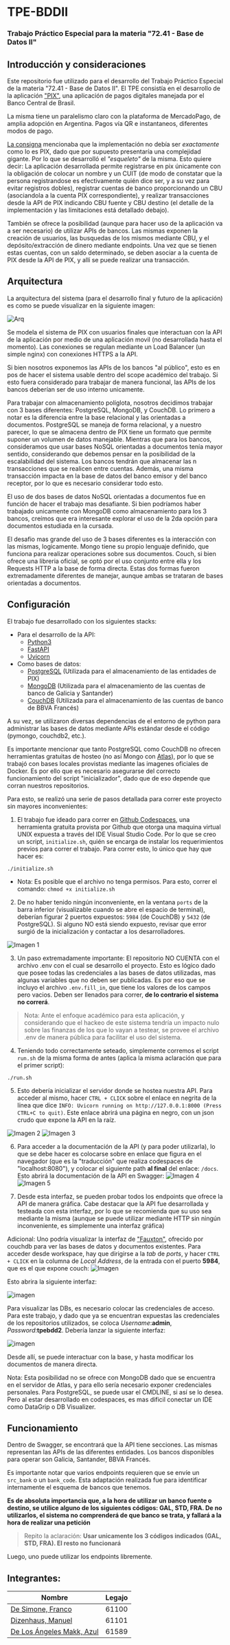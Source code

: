 # TPE-BDDII
### Trabajo Práctico Especial para la materia "72.41 - Base de Datos II"

## Introducción y consideraciones

Este repositorio fue utilizado para el desarrollo del Trabajo Práctico Especial de la materia "72.41 - Base de Datos II". El TPE consistía en el desarrollo de la aplicación ["PIX"](https://en.wikipedia.org/wiki/Pix_(payment_system)), una aplicación de pagos digitales manejada por el Banco Central de Brasil. 

La misma tiene un paralelismo claro con la plataforma de MercadoPago, de amplia adopción en Argentina. Pagos vía QR e instantaneos, diferentes modos de pago.

[La consigna](https://voltaic-twist-d4c.notion.site/BD2-TP-Final-1Q2023-70f4f1d6776b4a7fa9d8235c7ce8c9c6) mencionaba que la implementación no debía ser _exactamente_ como lo es PIX, dado que por supuesto presentaría una complejidad gigante. Por lo que se desarrolló el _"esqueleto"_ de la misma. Esto quiere decir: La aplicación desarrollada permite registrarse en pix únicamente con la obligación de colocar un nombre y un CUIT (de modo de constatar que la persona registrandose es efectivamente quién dice ser, y a su vez para evitar registros dobles), registrar cuentas de banco proporcionando un CBU (asociandola a la cuenta PIX correspondiente), y realizar transacciones desde la API de PIX indicando CBU fuente y CBU destino (el detalle de la implementación y las limitaciones está detallado debajo).

También se ofrece la posibilidad (aunque para hacer uso de la aplicación va a ser necesario) de utilizar APIs de bancos. Las mismas exponen la creación de usuarios, las busquedas de los mismos mediante CBU, y el depósito/extracción de dinero mediante endpoints. Una vez que se tienen estas cuentas, con un saldo determinado, se deben asociar a la cuenta de PIX desde la API de PIX, y allí se puede realizar una transacción.

## Arquitectura

La arquitectura del sistema (para el desarrollo final y futuro de la aplicación) es como se puede visualizar en la siguiente imagen:

![Arq](./extras/readmepics/Arquitectura.jpg)

Se modela el sistema de PIX con usuarios finales que interactuan con la API de la aplicación por medio de una aplicación movil (no desarrollada hasta el momento). Las conexiones se regulan mediante un Load Balancer (un simple nginx) con conexiones HTTPS a la API. 

Si bien nosotros exponemos las APIs de los bancos "al público", esto es en pos de hacer el sistema usable dentro del scope académico del trabajo. Si esto fuera considerado para trabajar de manera funcional, las APIs de los bancos deberían ser de uso interno unicamente.

Para trabajar con almacenamiento políglota, nosotros decidimos trabajar con 3 bases diferentes: PostgreSQL, MongoDB, y CouchDB. Lo primero a notar es la diferencia entre la base relacional y las orientadas a documentos. PostgreSQL se maneja de forma relacional, y a nuestro parecer, lo que se almacena dentro de PIX tiene un formato que permite suponer un volumen de datos manejable. Mientras que para los bancos, consideramos que usar bases NoSQL orientadas a documentos tenía mayor sentido, considerando que debemos pensar en la posibilidad de la escalabilidad del sistema. Los bancos tendrán que almacenar las n transacciones que se realicen entre cuentas. Además, una misma transacción impacta en la base de datos del banco emisor y del banco receptor, por lo que es necesario considerar todo esto.

El uso de dos bases de datos NoSQL orientadas a documentos fue en función de hacer el trabajo mas desafiante. Si bien podríamos haber trabajado unicamente con MongoDB como almacenamiento para los 3 bancos, creímos que era interesante explorar el uso de la 2da opción para documentos estudiada en la cursada.

El desafio mas grande del uso de 3 bases diferentes es la interacción con las mismas, logicamente. Mongo tiene su propio lenguaje definido, que funciona para realizar operaciones sobre sus documentos. Couch, si bien ofrece una libreria oficial, se optó por el uso conjunto entre ella y los Requests HTTP a la base de forma directa. Estas dos formas fueron extremadamente diferentes de manejar, aunque ambas se trataran de bases orientadas a documentos.

## Configuración
El trabajo fue desarrollado con los siguientes stacks:
* Para el desarrollo de la API:
    * [Python3](https://www.python.org/)
    * [FastAPI](https://fastapi.tiangolo.com/)
    * [Uvicorn](https://www.uvicorn.org/)
* Como bases de datos:
    * [PostgreSQL](https://www.psycopg.org/) (Utilizada para el almacenamiento de las entidades de PIX)
    * [MongoDB](https://www.mongodb.com/docs/drivers/pymongo/) (Utilizada para el almacenamiento de las cuentas de banco de Galicia y Santander)
    * [CouchDB](https://github.com/pekrau/CouchDB2) (Utilizada para el almacenamiento de las cuentas de banco de BBVA Francés)

A su vez, se utilizaron diversas dependencias de el entorno de python para administrar las bases de datos mediante APIs estándar desde el código (pymongo, couchdb2, etc.).

Es importante mencionar que tanto PostgreSQL como CouchDB no ofrecen herramientas gratuitas de hosteo (no así Mongo con [Atlas](https://www.mongodb.com/atlas)), por lo que se trabajó con bases locales provistas mediante las imagenes oficiales de Docker. Es por ello que es necesario asegurarse del correcto funcionamiento del script "inicializador", dado que de eso depende que corran nuestros repositorios.

Para esto, se realizó una serie de pasos detallada para correr este proyecto sin mayores inconvenientes:

1. El trabajo fue ideado para correr en [Github Codespaces](https://github.com/features/codespaces), una herramienta gratuita provista por Github que otorga una maquina virtual UNIX expuesta a través del IDE Visual Studio Code. Por lo que se creo un script, `initialize.sh`, quién se encarga de instalar los requerimientos previos para correr el trabajo. Para correr esto, lo único que hay que hacer es:

``` 
./initialize.sh 
```

- Nota: Es posible que el archivo no tenga permisos. Para esto, correr el comando: `chmod +x initialize.sh`

2. De no haber tenido ningún inconveniente, en la ventana `ports` de la barra inferior (visualizable cuando se abre el espacio de terminal), deberían figurar 2 puertos expuestos: `5984` (de CouchDB) y `5432` (de PostgreSQL). Si alguno NO está siendo expuesto, revisar que error surgió de la inicialización y contactar a los desarrolladores.

![Imagen 1](./extras/readmepics/initializeend.png)

3. Un paso extremadamente importante: El repositorio NO CUENTA con el archivo .env con el cual se desarrollo el proyecto. Esto es lógico dado que posee todas las credenciales a las bases de datos utilizadas, mas algunas variables que no deben ser publicadas. Es por eso que se incluyo el archivo `.env.fill_in`, que tiene los valores de los campos pero vacios. Deben ser llenados para correr, **de lo contrario el sistema no correrá**. 

> Nota: Ante el enfoque académico para esta aplicación, y considerando que el hackeo de este sistema tendría un impacto nulo sobre las finanzas de los que lo vayan a testear, se provee el archivo .env de manera pública para facilitar el uso del sistema.

4. Teniendo todo correctamente seteado, simplemente corremos el script `run.sh` de la misma forma de antes (aplica la misma aclaración que para el primer script):
```
./run.sh
```

5. Esto debería inicializar el servidor donde se hostea nuestra API. Para acceder al mismo, hacer `CTRL + CLICK` sobre el enlace en negrita de la línea que dice `INFO: Uvicorn running on http://127.0.0.1:8000 (Press CTRL+C to quit)`. Este enlace abrirá una página en negro, con un json crudo que expone la API en la raíz. 

![Imagen 2](./extras/readmepics/run.png)
![Imagen 3](./extras/readmepics/landingapi.png)

6. Para acceder a la documentación de la API (y para poder utilizarla), lo que se debe hacer es colocarse sobre en enlace que figura en el navegador (que es la "traducción" que realiza codespaces de "localhost:8080"), y colocar el siguiente path **al final** del enlace: `/docs`. Esto abrirá la documentación de la API en Swagger:
![Imagen 4](./extras/readmepics/link.png)
![Imagen 5](./extras/readmepics/APISwagger.png)

7. Desde esta interfaz, se pueden probar todos los endpoints que ofrece la API de manera gráfica. Cabe destacar que la API fue desarrollada y testeada con esta interfaz, por lo que se recomienda que su uso sea mediante la misma (aunque se puede utilizar mediante HTTP sin ningún inconveniente, es simplemente una interfaz gráfica)

Adicional: Uno podría visualizar la interfaz de ["Fauxton"](https://couchdb.apache.org/fauxton-visual-guide/#using-fauxton), ofrecido por couchdb para ver las bases de datos y documentos existentes. Para acceder desde workspace, hay que dirigirse a la _tab_ de _ports_, y hacer `CTRL + CLICK` en la columna de _Local Address_, de la entrada con el puerto **5984**, que es el que expone couch:
![Imagen](./extras/readmepics/fauxton.png)

Esto abrira la siguiente interfaz:

![imagen](./extras/readmepics/loginpage.png)

Para visualizar las DBs, es necesario colocar las credenciales de acceso. Para este trabajo, y dado que ya se encuentran expuestas las credenciales de los repositorios utilizados, se coloca _Username_:**admin**, _Password_:**tpebdd2**. Debería lanzar la siguiente interfaz:

![imagen](./extras/readmepics/loggedinfauxton.png)

Desde allí, se puede interactuar con la base, y hasta modificar los documentos de manera directa.

Nota: Esta posibilidad no se ofrece con MongoDB dado que se encuentra en el servidor de Atlas, y para ello sería necesario exponer credenciales personales. Para PostgreSQL, se puede usar el CMDLINE, si así se lo desea. Pero al estar desarrollado en codespaces, es mas dificil conectar un IDE como DataGrip o DB Visualizer.

## Funcionamiento
Dentro de Swagger, se encontrará que la API tiene secciones. Las mismas representan las APIs de las diferentes entidades. Los bancos disponibles para operar son Galicia, Santander, BBVA Francés.

Es importante notar que varios endpoints requieren que se envíe un `src_bank` o un `bank_code`. Esta adaptación realizada fue para identificar internamente el esquema de bancos que tenemos. 

**Es de absoluta importancia que, a la hora de utilizar un banco fuente o destino, se utilice alguno de los siguientes códigos: GAL, STD, FRA. De no utilizarlos, el sistema no comprenderá de que banco se trata, y fallará a la hora de realizar una petición**

> Repito la aclaración: **Usar unicamente los 3 códigos indicados (GAL, STD, FRA). El resto no funcionará**

Luego, uno puede utilizar los endpoints libremente. 

## Integrantes:
Nombre | Legajo
-------|--------
[De Simone, Franco](https://github.com/desimonef) | 61100
[Dizenhaus, Manuel](https://github.com/ManuelDizen) | 61101
[De Los Ángeles Makk, Azul]() | 61589